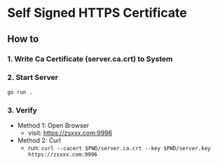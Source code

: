 # Self Signed HTTPS Certificate

## How to

### 1. Write Ca Certificate (server.ca.crt) to System

### 2. Start Server

```bash
go run .
```

### 3. Verify
* Method 1: Open Browser
  * visit: https://zsxxx.com:9996
* Method 2: Curl
  * run: `curl --cacert $PWD/server.ca.crt --key $PWD/server.key https://zsxxx.com:9996`
